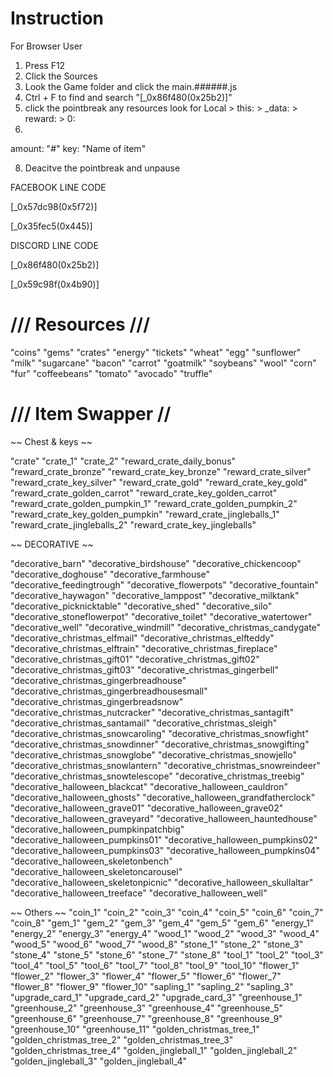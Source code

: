 # Instruction
For Browser User
1. Press F12 
2. Click the Sources
3. Look the Game folder and click the main.######.js
4. Ctrl + F to find and search "[_0x86f480(0x25b2)]"
5. click the pointbreak any resources look for Local > this: > _data: > reward: > 0:
6. 
amount: "#"
key: "Name of item"

8. Deacitve the pointbreak and unpause

FACEBOOK LINE CODE

[_0x57dc98(0x5f72)]

[_0x35fec5(0x445)]

DISCORD LINE CODE

[_0x86f480(0x25b2)]

[_0x59c98f(0x4b90)]

# /// Resources ///

"coins"
"gems"
"crates"
"energy"
"tickets"
"wheat"
"egg"
"sunflower"
"milk"
"sugarcane"
"bacon"
"carrot"
"goatmilk"
"soybeans"
"wool"
"corn"
"fur"
"coffeebeans"
"tomato"
"avocado"
"truffle"

# /// Item Swapper //
~~ Chest & keys ~~

"crate"
"crate_1"
"crate_2"
"reward_crate_daily_bonus"
"reward_crate_bronze"
"reward_crate_key_bronze"
"reward_crate_silver"
"reward_crate_key_silver"
"reward_crate_gold"
"reward_crate_key_gold"
"reward_crate_golden_carrot"
"reward_crate_key_golden_carrot"
"reward_crate_golden_pumpkin_1"
"reward_crate_golden_pumpkin_2"
"reward_crate_key_golden_pumpkin"
"reward_crate_jingleballs_1"
"reward_crate_jingleballs_2"
"reward_crate_key_jingleballs"

~~ DECORATIVE ~~

"decorative_barn"
"decorative_birdshouse"
"decorative_chickencoop"
"decorative_doghouse"
"decorative_farmhouse"
"decorative_feedingtrough"
"decorative_flowerpots"
"decorative_fountain"
"decorative_haywagon"
"decorative_lamppost"
"decorative_milktank"
"decorative_picknicktable"
"decorative_shed"
"decorative_silo"
"decorative_stoneflowerpot"
"decorative_toilet"
"decorative_watertower"
"decorative_well"
"decorative_windmill"
"decorative_christmas_candygate"
"decorative_christmas_elfmail"
"decorative_christmas_elfteddy"
"decorative_christmas_elftrain"
"decorative_christmas_fireplace"
"decorative_christmas_gift01"
"decorative_christmas_gift02"
"decorative_christmas_gift03"
"decorative_christmas_gingerbell"
"decorative_christmas_gingerbreadhouse"
"decorative_christmas_gingerbreadhousesmall"
"decorative_christmas_gingerbreadsnow"
"decorative_christmas_nutcracker"
"decorative_christmas_santagift"
"decorative_christmas_santamail"
"decorative_christmas_sleigh"
"decorative_christmas_snowcaroling"
"decorative_christmas_snowfight"
"decorative_christmas_snowdinner"
"decorative_christmas_snowgifting"
"decorative_christmas_snowglobe"
"decorative_christmas_snowjello"
"decorative_christmas_snowlantern"
"decorative_christmas_snowreindeer"
"decorative_christmas_snowtelescope"
"decorative_christmas_treebig"
"decorative_halloween_blackcat"
"decorative_halloween_cauldron"
"decorative_halloween_ghosts"
"decorative_halloween_grandfatherclock"
"decorative_halloween_grave01"
"decorative_halloween_grave02"
"decorative_halloween_graveyard"
"decorative_halloween_hauntedhouse"
"decorative_halloween_pumpkinpatchbig"
"decorative_halloween_pumpkins01"
"decorative_halloween_pumpkins02"
"decorative_halloween_pumpkins03"
"decorative_halloween_pumpkins04"
"decorative_halloween_skeletonbench"
"decorative_halloween_skeletoncarousel"
"decorative_halloween_skeletonpicnic"
"decorative_halloween_skullaltar"
"decorative_halloween_treeface"
"decorative_halloween_well"

~~ Others ~~
"coin_1"
"coin_2"
"coin_3"
"coin_4"
"coin_5"
"coin_6"
"coin_7"
"coin_8"
"gem_1"
"gem_2"
"gem_3"
"gem_4"
"gem_5"
"gem_6"
"energy_1"
"energy_2"
"energy_3"
"energy_4"
"wood_1"
"wood_2"
"wood_3"
"wood_4"
"wood_5"
"wood_6"
"wood_7"
"wood_8"
"stone_1"
"stone_2"
"stone_3"
"stone_4"
"stone_5"
"stone_6"
"stone_7"
"stone_8"
"tool_1"
"tool_2"
"tool_3"
"tool_4"
"tool_5"
"tool_6"
"tool_7"
"tool_8"
"tool_9"
"tool_10"
"flower_1"
"flower_2"
"flower_3"
"flower_4"
"flower_5"
"flower_6"
"flower_7"
"flower_8"
"flower_9"
"flower_10"
"sapling_1"
"sapling_2"
"sapling_3"
"upgrade_card_1"
"upgrade_card_2"
"upgrade_card_3"
"greenhouse_1"
"greenhouse_2"
"greenhouse_3"
"greenhouse_4"
"greenhouse_5"
"greenhouse_6"
"greenhouse_7"
"greenhouse_8"
"greenhouse_9"
"greenhouse_10"
"greenhouse_11"
"golden_christmas_tree_1"
"golden_christmas_tree_2"
"golden_christmas_tree_3"
"golden_christmas_tree_4"
"golden_jingleball_1"
"golden_jingleball_2"
"golden_jingleball_3"
"golden_jingleball_4"

